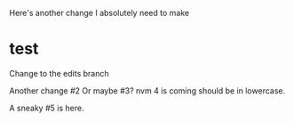 Here's another change I absolutely need to make
# test
Change to the edits branch

Another change #2 
Or maybe #3?
nvm 4 is coming should be in lowercase.

A sneaky #5 is here.
